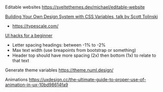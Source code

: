 Editable websites
https://sveltethemes.dev/michael/editable-website

[Building Your Own Design System with CSS Variables, talk by Scott Tolinski](https://www.youtube.com/watch?v=LwYZTKxj-do)
  - https://typescale.com/

[UI hacks for a beginner](https://www.youtube.com/watch?v=88XxC0_zs74)
  - Letter spacing headings: between -1% to -2%
  - Max text width (use breapoints from bootstrap or something)
  - Header top should have more spacing (2x) then bottom (1x) to relate to that text

Generate theme variables https://theme.numl.design/

Animations https://uxdesign.cc/the-ultimate-guide-to-proper-use-of-animation-in-ux-10bd98614fa9
